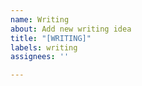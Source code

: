```yaml
---
name: Writing
about: Add new writing idea
title: "[WRITING]"
labels: writing
assignees: ''

---
```


<!-- Content-->
